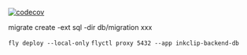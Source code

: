 [![codecov](https://codecov.io/gh/bookmark-manager/backend/branch/main/graph/badge.svg?token=92PTEFPCPI)](https://codecov.io/gh/bookmark-manager/backend)

migrate create -ext sql -dir db/migration xxx

`fly deploy --local-only`
`flyctl proxy 5432 --app inkclip-backend-db`
